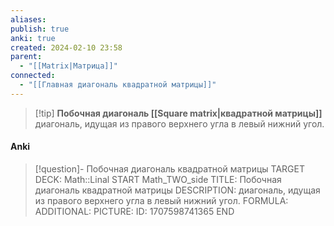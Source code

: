 ```yaml
---
aliases: 
publish: true
anki: true
created: 2024-02-10 23:58
parent:
  - "[[Matrix|Матрица]]"
connected:
  - "[[Главная диагональ квадратной матрицы]]"
---
```


> [!tip] **Побочная диагональ [[Square matrix|квадратной матрицы]]** 
диагональ, идущая из правого верхнего угла в левый нижний угол. 

#### Anki
> [!question]- Побочная диагональ квадратной матрицы
TARGET DECK: Math::Linal 
START
Math_TWO_side
TITLE: Побочная диагональ квадратной матрицы
DESCRIPTION: диагональ, идущая из правого верхнего угла в левый нижний угол. 
FORMULA: 
ADDITIONAL:
PICTURE:
ID: 1707598741365
END















